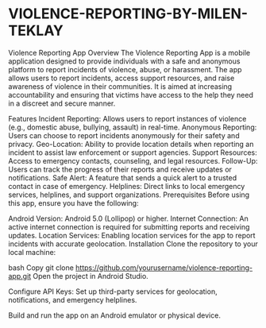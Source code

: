 ﻿# VIOLENCE-REPORTING-BY-MILEN-TEKLAY
Violence Reporting App
Overview
The Violence Reporting App is a mobile application designed to provide individuals with a safe and anonymous platform to report incidents of violence, abuse, or harassment. The app allows users to report incidents, access support resources, and raise awareness of violence in their communities. It is aimed at increasing accountability and ensuring that victims have access to the help they need in a discreet and secure manner.

Features
Incident Reporting: Allows users to report instances of violence (e.g., domestic abuse, bullying, assault) in real-time.
Anonymous Reporting: Users can choose to report incidents anonymously for their safety and privacy.
Geo-Location: Ability to provide location details when reporting an incident to assist law enforcement or support agencies.
Support Resources: Access to emergency contacts, counseling, and legal resources.
Follow-Up: Users can track the progress of their reports and receive updates or notifications.
Safe Alert: A feature that sends a quick alert to a trusted contact in case of emergency.
Helplines: Direct links to local emergency services, helplines, and support organizations.
Prerequisites
Before using this app, ensure you have the following:

Android Version: Android 5.0 (Lollipop) or higher.
Internet Connection: An active internet connection is required for submitting reports and receiving updates.
Location Services: Enabling location services for the app to report incidents with accurate geolocation.
Installation
Clone the repository to your local machine:

bash
Copy
git clone https://github.com/yourusername/violence-reporting-app.git
Open the project in Android Studio.

Configure API Keys: Set up third-party services for geolocation, notifications, and emergency helplines.

Build and run the app on an Android emulator or physical device.


